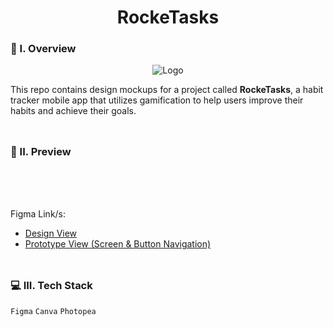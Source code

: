 <div align="center">
  <h1>RockeTasks</h1>
</div>

### 🧐 I. Overview
<div align="center">
  <img src="https://github.com/m3mentomor1/RockeTasks-Design/assets/95956735/f95be5d6-2083-4b35-ac72-99ac84830f67" alt="Logo">
</div>

This repo contains design mockups for a project called **RockeTasks**, a habit tracker mobile app that utilizes gamification to help users improve their habits and achieve their goals. 
<br><br>
##

### 👀 II. Preview

<br><br><br>

Figma Link/s: 
- [Design View](https://www.figma.com/design/kNiSeQQi3xzNm5Iro6YTsN/RockeTasks?node-id=0-1&t=XcvbUTwY1CCsFAm6-1)
- [Prototype View (Screen & Button Navigation)]()
<br><br>
##

### 💻 III. Tech Stack

``Figma`` ``Canva`` ``Photopea``
